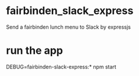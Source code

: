# fairbinden_slack_express

Send a fairbinden lunch menu to Slack by expressjs

# run the app

DEBUG=fairbinden-slack-express:\* npm start
